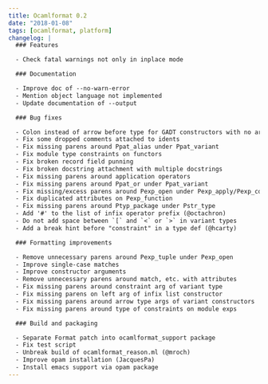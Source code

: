 ```yaml
---
title: Ocamlformat 0.2
date: "2018-01-08"
tags: [ocamlformat, platform]
changelog: |
  ### Features

  - Check fatal warnings not only in inplace mode

  ### Documentation

  - Improve doc of --no-warn-error
  - Mention object language not implemented
  - Update documentation of --output

  ### Bug fixes

  - Colon instead of arrow before type for GADT constructors with no arguments (@mbouaziz)
  - Fix some dropped comments attached to idents
  - Fix missing parens around Ppat_alias under Ppat_variant
  - Fix module type constraints on functors
  - Fix broken record field punning
  - Fix broken docstring attachment with multiple docstrings
  - Fix missing parens around application operators
  - Fix missing parens around Ppat_or under Ppat_variant
  - Fix missing/excess parens around Pexp_open under Pexp_apply/Pexp_construct
  - Fix duplicated attributes on Pexp_function
  - Fix missing parens around Ptyp_package under Pstr_type
  - Add '#' to the list of infix operator prefix (@octachron)
  - Do not add space between `[` and `<` or `>` in variant types
  - Add a break hint before "constraint" in a type def (@hcarty)

  ### Formatting improvements

  - Remove unnecessary parens around Pexp_tuple under Pexp_open
  - Improve single-case matches
  - Improve constructor arguments
  - Remove unnecessary parens around match, etc. with attributes
  - Fix missing parens around constraint arg of variant type
  - Fix missing parens on left arg of infix list constructor
  - Fix missing parens around arrow type args of variant constructors
  - Fix missing parens around type of constraints on module exps

  ### Build and packaging

  - Separate Format patch into ocamlformat_support package
  - Fix test script
  - Unbreak build of ocamlformat_reason.ml (@mroch)
  - Improve opam installation (JacquesPa)
  - Install emacs support via opam package
---
```


